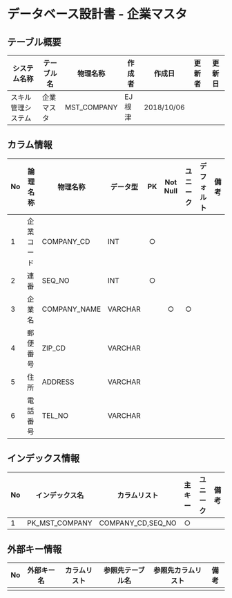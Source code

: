 # データベース設計書 - 企業マスタ

## テーブル概要

|システム名称|テーブル名|物理名称|作成者|作成日|更新者|更新日  
|---|---|---|---|---|---|---|
|スキル管理システム|企業マスタ|MST_COMPANY|EJ根津|2018/10/06

## カラム情報

|No|論理名称|物理名称|データ型|PK|Not Null|ユニーク|デフォルト|備考|  
|---|---|---|---|:-:|:-:|:-:|---|---|
|1|企業コード|COMPANY_CD|INT|○|||||
|2|連番|SEQ_NO|INT|○|||||
|3|企業名|COMPANY_NAME|VARCHAR||○|○|||
|4|郵便番号|ZIP_CD|VARCHAR||||||
|5|住所|ADDRESS|VARCHAR||||||
|6|電話番号|TEL_NO|VARCHAR||||||

## インデックス情報

|No|インデックス名|カラムリスト|主キー|ユニーク|備考|
|---|---|---|:-:|:-:|---|
|1|PK_MST_COMPANY|COMPANY_CD,SEQ_NO|○|||

## 外部キー情報

|No|外部キー名|カラムリスト|参照先テーブル名|参照先カラムリスト|備考|
|---|---|---|---|---|---|
|||||||

